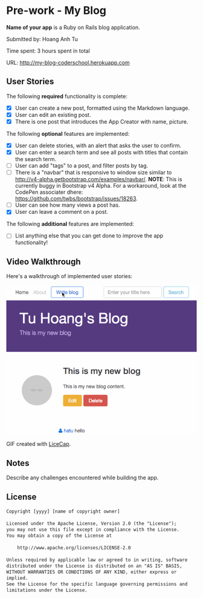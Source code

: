 # Pre-work - My Blog

**Name of your app** is a Ruby on Rails blog application.

Submitted by: Hoang Anh Tu

Time spent: 3 hours spent in total

URL: http://my-blog-coderschool.herokuapp.com

## User Stories

The following **required** functionality is complete:

* [x] User can create a new post, formatted using the Markdown language.
* [x] User can edit an existing post.
* [x] There is one post that introduces the App Creator with name, picture.

The following **optional** features are implemented:
* [x] User can delete stories, with an alert that asks the user to confirm.
* [x] User can enter a search term and see all posts with titles that contain the search term.
* [ ] User can add "tags" to a post, and filter posts by tag. 
* [ ] There is a "navbar" that is responsive to window size similar to http://v4-alpha.getbootstrap.com/examples/navbar/. **NOTE**: This is currently buggy in Bootstrap v4 Alpha. For a workaround, look at the CodePen associater dhere: https://github.com/twbs/bootstrap/issues/18263. 
* [ ] User can see how many views a post has. 
* [x] User can leave a comment on a post.

The following **additional** features are implemented:

- [ ] List anything else that you can get done to improve the app functionality!

## Video Walkthrough 

Here's a walkthrough of implemented user stories:

![Video Walkthrough](file.gif)

GIF created with [LiceCap](http://www.cockos.com/licecap/).

## Notes

Describe any challenges encountered while building the app.

## License

    Copyright [yyyy] [name of copyright owner]

    Licensed under the Apache License, Version 2.0 (the "License");
    you may not use this file except in compliance with the License.
    You may obtain a copy of the License at

        http://www.apache.org/licenses/LICENSE-2.0

    Unless required by applicable law or agreed to in writing, software
    distributed under the License is distributed on an "AS IS" BASIS,
    WITHOUT WARRANTIES OR CONDITIONS OF ANY KIND, either express or implied.
    See the License for the specific language governing permissions and
    limitations under the License.